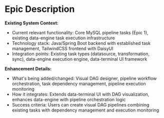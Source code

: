 # Epic Description

**Existing System Context:**

- Current relevant functionality: Core MySQL pipeline tasks (Epic 1), existing data-engine task execution infrastructure
- Technology stack: Java/Spring Boot backend with established task management, TailwindCSS frontend with DaisyUI
- Integration points: Existing task types (datasource, transformation, sync), data-engine execution engine, data-terminal UI framework

**Enhancement Details:**

- What's being added/changed: Visual DAG designer, pipeline workflow orchestration, task dependency management, pipeline execution monitoring
- How it integrates: Extends data-terminal UI with DAG visualization, enhances data-engine with pipeline orchestration logic
- Success criteria: Users can create visual DAG pipelines combining existing tasks with dependency management and execution monitoring
